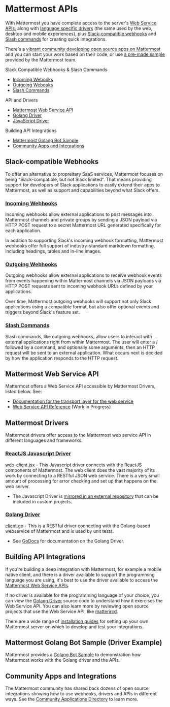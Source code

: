 # Mattermost APIs

With Mattermost you have complete access to the server's [Web Service APIs](https://docs.mattermost.com/developer/api.html#mattermost-web-service-api), along with [language specific drivers](https://docs.mattermost.com/developer/api.html#mattermost-drivers) (the same used by the web, desktop and mobile experiences), plus [Slack-compatible webhooks](https://docs.mattermost.com/developer/api.html#incoming-webhooks) and [Slash commands](https://docs.mattermost.com/developer/api.html#slash-commands) for creating quick integrations. 

There's a [vibrant community developing open source apps on Mattermost](https://docs.mattermost.com/developer/api.html#community-apps-and-integrations) and you can start your work based on their code, or use [a pre-made sample](https://docs.mattermost.com/developer/api.html#matermost-golang-bot-sample) provided by the Mattermost team. 

Slack Compatible Webhooks & Slash Commands 
- [Incoming Webooks](https://docs.mattermost.com/developer/api.html#incoming-webhooks)
- [Outgoing Webooks](https://docs.mattermost.com/developer/api.html#outgoing-webhooks)
- [Slash Commands](https://docs.mattermost.com/developer/api.html#slash-commands)

API and Drivers 
- [Mattermost Web Service API](https://docs.mattermost.com/developer/api.html#mattermost-web-service-api)
- [Golang Driver](https://docs.mattermost.com/developer/api.html#golang-driver)
- [JavaScript Driver](https://docs.mattermost.com/developer/api.html#golang-driver)

Building API Integrations 
- [Mattermost Golang Bot Sample](https://docs.mattermost.com/developer/api.html#matermost-golang-bot-sample)
- [Community Apps and Integrations](https://docs.mattermost.com/developer/api.html#community-apps-and-integrations) 

## Slack-compatible Webhooks

To offer an alternative to propreitary SaaS services, Mattermost focuses on being "Slack-compatible, but not Slack limited". That means providing support for developers of Slack applications to easily extend their apps to Mattermost, as well as support and capabilities beyond what Slack offers. 

### [Incoming Webhooks](http://docs.mattermost.com/developer/webhooks-incoming.html)

Incoming webhooks allow external applications to post messages into Mattermost channels and private groups by sending a JSON payload via HTTP POST request to a secret Mattermost URL generated specifically for each application.

In addition to supporting Slack's incoming webhook formatting, Mattermost webhooks offer full support of industry-standard markdown formatting, including headings, tables and in-line images. 

### [Outgoing Webhooks](http://docs.mattermost.com/developer/webhooks-outgoing.html) 

Outgoing webhooks allow external applications to receive webhook events from events happening within Mattermost channels via JSON payloads via HTTP POST requests sent to incoming webhook URLs defined by your applications. 

Over time, Mattermost outgoing webhooks will support not only Slack applications using a compatible format, but also offer optional events and triggers beyond Slack's feature set. 

### [Slash Commands](http://docs.mattermost.com/developer/slash-commands.html) 

Slash commands, like outgoing webhooks, allow users to interact with external applications right from within Mattermost. The user will enter a / followed by a command, and optionally some arguments, then an HTTP request will be sent to an external application. What occurs next is decided by how the application responds to the HTTP request.

## Mattermost Web Service API

Mattermost offers a Web Service API accessible by Mattermost Drivers, listed below. See: 

- [Documentation for the transport layer for the web service](http://docs.mattermost.com/developer/web-service.html) 
- [Web Service API Reference](https://api.mattermost.com/) (Work in Progress)

## Mattermost Drivers

Mattermost drivers offer access to the Mattermost web service API in different languages and frameworks.

### [ReactJS Javascript Driver](https://github.com/mattermost/platform/blob/master/webapp/client/client.jsx)

[web-client.jsx](https://github.com/mattermost/platform/blob/master/webapp/client/client.jsx) - This Javascript driver connects with the ReactJS components of Mattermost. The web client does the vast majority of its work by connecting to a RESTful JSON web service. There is a very small amount of processing for error checking and set up that happens on the web server.

- The Javascript Driver is [mirrored in an external repository](https://github.com/mattermost/mattermost-driver-javascript) that can be included in custom projects. 

### [Golang Driver](https://github.com/mattermost/platform/blob/master/model/client.go)

[client.go](https://github.com/mattermost/platform/blob/master/model/client.go) - This is a RESTful driver connecting with the Golang-based webservice of Mattermost and is used by unit tests. 

- See [GoDocs](https://godoc.org/github.com/mattermost/platform/model) for documentation on the Golang Driver.

## Building API Integrations 

If you're building a deep integration with Mattermost, for example a mobile native client, and there is a driver available to support the programming language you are using, it's best to use the driver available to access the [Mattermost Web Service APIs](http://docs.mattermost.com/developer/web-service.html).

If no driver is available for the programming language of your choice, you can view the [Golang Driver](https://github.com/mattermost/platform/blob/master/model/client.go) source code to understand how it exercises the Web Service API. You can also learn more by reviewing open source projects that use the Web Service API, like [matterircd](https://github.com/42wim/matterircd).

There are a wide range of [installation guides](http://www.mattermost.org/installation/) for setting up your own Mattermost server on which to develop and test your integrations. 

## Mattermost Golang Bot Sample (Driver Example) 

Mattermost provides a [Golang Bot Sample](https://github.com/mattermost/mattermost-bot-sample-golang) to demonstration how Mattermost works with the Golang driver and the APIs.

## Community Apps and Integrations 

The Mattermost community has shared back dozens of open source integrations showing how to use webhooks, drivers and APIs in different ways. See the [Community Applications Directory](https://www.mattermost.org/community-applications/) to learn more. 
